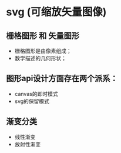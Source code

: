 # svg (可缩放矢量图像)

## 栅格图形 和 矢量图形
- 栅格图形是由像素组成；
- 数学描述的几何形状；

## 图形api设计方面存在两个派系：
- canvas的即时模式
- svg的保留模式

## 渐变分类
- 线性渐变
- 放射性渐变